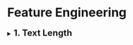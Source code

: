 # Feature Engineering

<div style='width:1000px;margin:auto'>
<details><summary><b style='font-size:20px'>1. Text Length</b></summary><p>
```
from tqdm import tqdm
tqdm.pandas()

df['total_length'] = df['text'].progress_apply(len)
```
</p></details>

<details><summary><b style='font-size:20px'>2. Words Length</b></summary><p>
```
# Count the number of words.
from tqdm import tqdm
tqdm.pandas()

df['num_words'] = df.text.str.count('\S+')
```
</p></details>

<details><summary><b style='font-size:20px'>3. Capitals Length</b></summary><p>
```
# Count the number of capital characters.
from tqdm import tqdm
tqdm.pandas()

df['capitals'] = df['text'].progress_apply(lambda comment: sum(1 for c in comment if c.isupper()))
```
</p></details>

<details><summary><b style='font-size:20px'>4. Unique Words Length</b></summary><p>
```
# Count the number of unique words.
from tqdm import tqdm
tqdm.pandas()

df['num_unique_words'] = df['text'].progress_apply(lambda comment: len(set(w for w in comment.split())))
```
</p></details>

<details><summary><b style='font-size:20px'>5. Unique vs. Words</b></summary><p>
```
df['words_vs_unique'] = df['num_unique_words'] / df['num_words']
```
</p></details>

<details><summary><b style='font-size:20px'>6. Caps vs. Length</b></summary><p>
```
# Count the number of unique words.
from tqdm import tqdm
tqdm.pandas()

df['caps_vs_length'] = df.progress_apply(lambda row: float(row['capitals'])/float(row['total_length']), axis=1)
```
</p></details>

- Gender Feature [detect if sentence is male, female, or none].<br>
- Grammer Feature [detect if sentence is in past, present, or future].
</div>